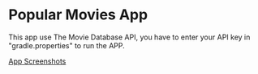 # Popular Movies App

This app use The Movie Database API, you have to enter your API key in "gradle.properties" to run the APP.

[App Screenshots](http://i.imgur.com/66e3QNQ.jpg)